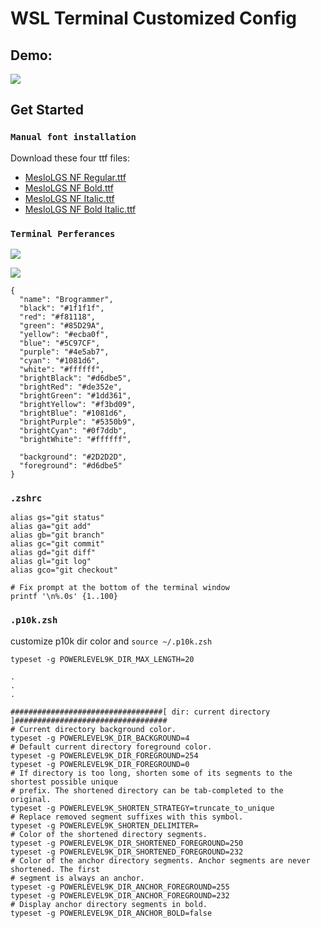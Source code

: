 # WSL Terminal Customized Config

## Demo:
![](https://i.imgur.com/nFPFXgJ.png)

## Get Started

### `Manual font installation`

Download these four ttf files:

- [MesloLGS NF Regular.ttf](https://github.com/romkatv/powerlevel10k-media/raw/master/MesloLGS%20NF%20Regular.ttf)
- [MesloLGS NF Bold.ttf](https://github.com/romkatv/powerlevel10k-media/raw/master/MesloLGS%20NF%20Bold.ttf)
- [MesloLGS NF Italic.ttf](https://github.com/romkatv/powerlevel10k-media/raw/master/MesloLGS%20NF%20Italic.ttf)
- [MesloLGS NF Bold Italic.ttf](https://github.com/romkatv/powerlevel10k-media/raw/master/MesloLGS%20NF%20Bold%20Italic.ttf)


### `Terminal Perferances`

![](https://i.imgur.com/aJeGj3L.png)

![](https://i.imgur.com/IcB4ewW.png)


```json=
{
  "name": "Brogrammer",
  "black": "#1f1f1f",
  "red": "#f81118",
  "green": "#85D29A",
  "yellow": "#ecba0f",
  "blue": "#5C97CF",
  "purple": "#4e5ab7",
  "cyan": "#1081d6",
  "white": "#ffffff",
  "brightBlack": "#d6dbe5",
  "brightRed": "#de352e",
  "brightGreen": "#1dd361",
  "brightYellow": "#f3bd09",
  "brightBlue": "#1081d6",
  "brightPurple": "#5350b9",
  "brightCyan": "#0f7ddb",
  "brightWhite": "#ffffff",

  "background": "#2D2D2D",
  "foreground": "#d6dbe5"
}
```


### `.zshrc`

```bash=
alias gs="git status"
alias ga="git add"
alias gb="git branch"
alias gc="git commit"
alias gd="git diff"
alias gl="git log"
alias gco="git checkout"

# Fix prompt at the bottom of the terminal window
printf '\n%.0s' {1..100}
```

### `.p10k.zsh`

customize p10k dir color and `source ~/.p10k.zsh`

```
typeset -g POWERLEVEL9K_DIR_MAX_LENGTH=20

.
.
.

##################################[ dir: current directory ]##################################
# Current directory background color.
typeset -g POWERLEVEL9K_DIR_BACKGROUND=4
# Default current directory foreground color.
typeset -g POWERLEVEL9K_DIR_FOREGROUND=254
typeset -g POWERLEVEL9K_DIR_FOREGROUND=0
# If directory is too long, shorten some of its segments to the shortest possible unique
# prefix. The shortened directory can be tab-completed to the original.
typeset -g POWERLEVEL9K_SHORTEN_STRATEGY=truncate_to_unique
# Replace removed segment suffixes with this symbol.
typeset -g POWERLEVEL9K_SHORTEN_DELIMITER=
# Color of the shortened directory segments.
typeset -g POWERLEVEL9K_DIR_SHORTENED_FOREGROUND=250
typeset -g POWERLEVEL9K_DIR_SHORTENED_FOREGROUND=232
# Color of the anchor directory segments. Anchor segments are never shortened. The first
# segment is always an anchor.
typeset -g POWERLEVEL9K_DIR_ANCHOR_FOREGROUND=255
typeset -g POWERLEVEL9K_DIR_ANCHOR_FOREGROUND=232
# Display anchor directory segments in bold.
typeset -g POWERLEVEL9K_DIR_ANCHOR_BOLD=false
```
